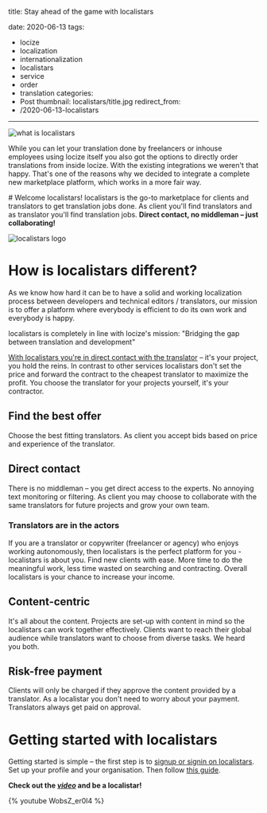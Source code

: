 title: Stay ahead of the game with localistars

date: 2020-06-13
tags:
  - locize
  - localization
  - internationalization
  - localistars
  - service
  - order
  - translation
categories:
  - Post
thumbnail: localistars/title.jpg
redirect_from:
- /2020-06-13-localistars
---

![what is localistars](title.jpg "locize © inweso GmbH")

While you can let your translation done by freelancers or inhouse employees using locize itself you also got the options to directly order translations from inside locize.
With the existing integrations we weren't that happy. That's one of the reasons why we decided to integrate a complete new marketplace platform, which works in a more fair way.


# Welcome localistars!
localistars is the go-to marketplace for clients and translators to get translation jobs done.
As client you'll find translators and as translator you'll find translation jobs.
**Direct contact, no middleman – just collaborating!**

![localistars logo](https://localistars.com/img/localistars_logo.svg)

# How is localistars different?
As we know how hard it can be to have a solid and working localization process between developers and technical editors / translators, our mission is to offer a platform where everybody is efficient to do its own work and everybody is happy.

localistars is completely in line with locize's mission: "Bridging the gap between translation and development"

[With localistars you're in direct contact with the translator](https://www.localistars.com/for-clients.html) – it's your project, you hold the reins. In contrast to other services localistars don't set the price and forward the contract to the cheapest translator to maximize the profit. You choose the translator for your projects yourself, it's your contractor.

## Find the best offer
Choose the best fitting translators.
As client you accept bids based on price and experience of the translator.

## Direct contact
There is no middleman – you get direct access to the experts. No annoying text monitoring or filtering.
As client you may choose to collaborate with the same translators for future projects and grow your own team.

### Translators are in the actors
If you are a translator or copywriter (freelancer or agency) who enjoys working autonomously, then localistars is the perfect platform for you - localistars is about you.
Find new clients with ease. More time to do the meaningful work, less time wasted on searching and contracting. Overall localistars is your chance to increase your income.

## Content-centric
It's all about the content. Projects are set-up with content in mind so the localistars can work together effectively.
Clients want to reach their global audience while translators want to choose from diverse tasks. We heard you both.

## Risk-free payment
Clients will only be charged if they approve the content provided by a translator.
As a localistar you don't need to worry about your payment.
Translators always get paid on approval.


# Getting started with localistars
Getting started is simple – the first step is to [signup or signin on localistars](https://www.localistars.app). Set up your profile and your organisation. Then follow [this guide](https://docs.locize.com/guides-tips-and-tricks/working-with-translators/localistars).

**Check out the [_video_](https://youtu.be/WobsZ_er0I4) and be a localistar!**

{% youtube WobsZ_er0I4 %}
